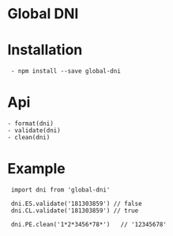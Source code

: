 # Global DNI
# Installation
     - npm install --save global-dni
# Api
    - format(dni)
    - validate(dni)
    - clean(dni)
# Example 
     import dni from 'global-dni'
     
     dni.ES.validate('181303859') // false
     dni.CL.validate('181303859') // true
     
     dni.PE.clean('1*2*3456*78*')   // '12345678'

 

